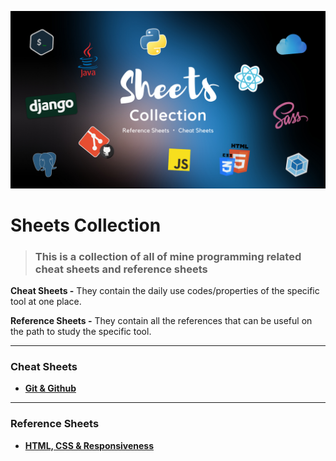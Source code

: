 ![Preview](./images/sheets.png)



# Sheets Collection

> ### This is a collection of all of mine programming related cheat sheets and reference sheets

**Cheat Sheets -** They contain the daily use codes/properties of the specific tool at one place.

**Reference Sheets -** They contain all the references that can be useful on the path to study the specific tool.  

---

### Cheat Sheets 

- **[Git & Github](./cheatsheets/git.md)**

---

### Reference Sheets

- [**HTML, CSS & Responsiveness**](./refsheets/htmlcss.md)
